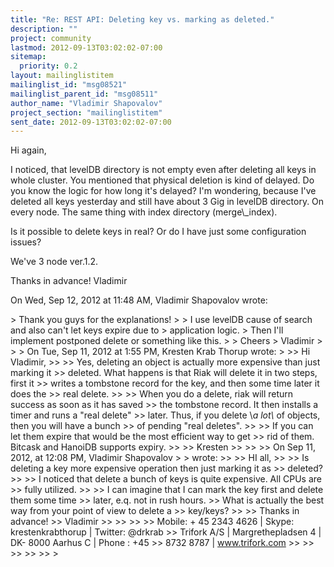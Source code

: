 ```yaml
---
title: "Re: REST API: Deleting key vs. marking as deleted."
description: ""
project: community
lastmod: 2012-09-13T03:02:02-07:00
sitemap:
  priority: 0.2
layout: mailinglistitem
mailinglist_id: "msg08521"
mailinglist_parent_id: "msg08511"
author_name: "Vladimir Shapovalov"
project_section: "mailinglistitem"
sent_date: 2012-09-13T03:02:02-07:00
---
```



Hi again,

I noticed, that levelDB directory is not empty even after deleting all keys
in whole cluster.
You mentioned that physical deletion is kind of delayed. Do you know the
logic for how long it's delayed?
I'm wondering, because I've deleted all keys yesterday and still have about
3 Gig in levelDB directory. On every node.
The same thing with index directory (merge\\_index).

Is it possible to delete keys in real? Or do I have just some configuration
issues?

We've 3 node ver.1.2.

Thanks in advance!
Vladimir


On Wed, Sep 12, 2012 at 11:48 AM, Vladimir Shapovalov
wrote:

&gt; Thank you guys for the explanations!
&gt;
&gt; I use levelDB cause of search and also can't let keys expire due to
&gt; application logic.
&gt; Then I'll implement postponed delete or something like this.
&gt;
&gt; Cheers
&gt; Vladimir
&gt;
&gt;
&gt; On Tue, Sep 11, 2012 at 1:55 PM, Kresten Krab Thorup wrote:
&gt;
&gt;&gt; Hi Vladimir,
&gt;&gt;
&gt;&gt; Yes, deleting an object is actually more expensive than just marking it
&gt;&gt; deleted. What happens is that Riak will delete it in two steps, first it
&gt;&gt; writes a tombstone record for the key, and then some time later it does the
&gt;&gt; real delete.
&gt;&gt;
&gt;&gt; When you do a delete, riak will return success as soon as it has saved
&gt;&gt; the tombstone record. It then installs a timer and runs a "real delete"
&gt;&gt; later. Thus, if you delete \\*a lot\\* of objects, then you will have a bunch
&gt;&gt; of pending "real deletes".
&gt;&gt;
&gt;&gt; If you can let them expire that would be the most efficient way to get
&gt;&gt; rid of them. Bitcask and HanoiDB supports expiry.
&gt;&gt;
&gt;&gt; Kresten
&gt;&gt;
&gt;&gt;
&gt;&gt; On Sep 11, 2012, at 12:08 PM, Vladimir Shapovalov &gt; &gt; wrote:
&gt;&gt;
&gt;&gt; HI all,
&gt;&gt;
&gt;&gt; Is deleting a key more expensive operation then just marking it as
&gt;&gt; deleted?
&gt;&gt;
&gt;&gt; I noticed that delete a bunch of keys is quite expensive. All CPUs are
&gt;&gt; fully utilized.
&gt;&gt;
&gt;&gt; I can imagine that I can mark the key first and delete them some time
&gt;&gt; later, e.q. not in rush hours.
&gt;&gt; What is actually the best way from your point of view to delete a
&gt;&gt; key/keys?
&gt;&gt;
&gt;&gt; Thanks in advance!
&gt;&gt; Vladimir
&gt;&gt;
&gt;&gt;
&gt;&gt;
&gt;&gt; Mobile: + 45 2343 4626 | Skype: krestenkrabthorup | Twitter: @drkrab
&gt;&gt; Trifork A/S | Margrethepladsen 4 | DK- 8000 Aarhus C | Phone : +45
&gt;&gt; 8732 8787 | www.trifork.com
&gt;&gt;
&gt;&gt;
&gt;&gt;
&gt;&gt;
&gt;&gt;
&gt;
